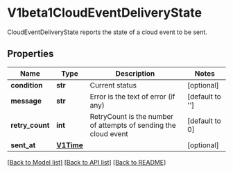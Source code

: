 # V1beta1CloudEventDeliveryState

CloudEventDeliveryState reports the state of a cloud event to be sent.
## Properties
Name | Type | Description | Notes
------------ | ------------- | ------------- | -------------
**condition** | **str** | Current status | [optional] 
**message** | **str** | Error is the text of error (if any) | [default to '']
**retry_count** | **int** | RetryCount is the number of attempts of sending the cloud event | [default to 0]
**sent_at** | [**V1Time**](V1Time.md) |  | [optional] 

[[Back to Model list]](../README.md#documentation-for-models) [[Back to API list]](../README.md#documentation-for-api-endpoints) [[Back to README]](../README.md)


